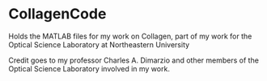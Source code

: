 # CollagenCode
Holds the MATLAB files for my work on Collagen, part of my work for the Optical Science Laboratory at Northeastern University

Credit goes to my professor Charles A. Dimarzio and other members of the Optical Science Laboratory involved in my work.
